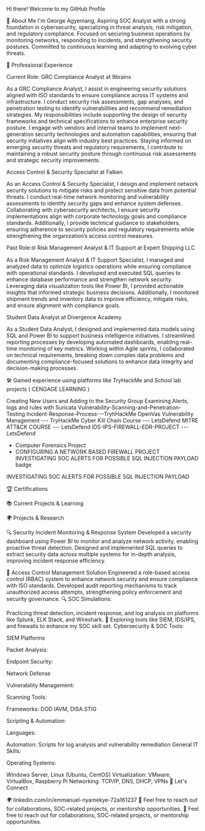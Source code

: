 Hi there! Welcome to my GitHub Profile

🌟 About Me I'm George Agyemang, Aspiring SOC Analyst with a strong foundation in cybersecurity, specializing in threat analysis, risk mitigation, and regulatory compliance. Focused on securing business operations by monitoring networks, responding to incidents, and strengthening security postures. Committed to continuous learning and adapting to evolving cyber threats.

💼 Professional Experience

Current Role: GRC Compliance Analyst at 9brains

As a GRC Compliance Analyst, I assist in engineering security solutions aligned with ISO standards to ensure compliance across IT systems and infrastructure. I conduct security risk assessments, gap analyses, and penetration testing to identify vulnerabilities and recommend remediation strategies. My responsibilities include supporting the design of security frameworks and technical specifications to enhance enterprise security posture. I engage with vendors and internal teams to implement next-generation security technologies and automation capabilities, ensuring that security initiatives align with industry best practices. Staying informed on emerging security threats and regulatory requirements, I contribute to maintaining a robust security posture through continuous risk assessments and strategic security improvements.

Access Control & Security Specialist at Falken

As an Access Control & Security Specialist, I design and implement network security solutions to mitigate risks and protect sensitive data from potential threats. I conduct real-time network monitoring and vulnerability assessments to identify security gaps and enhance system defenses. Collaborating with cybersecurity architects, I ensure security implementations align with corporate technology goals and compliance standards. Additionally, I provide technical guidance to stakeholders, ensuring adherence to security policies and regulatory requirements while strengthening the organization’s access control measures.

Past Role:🌐 Risk Management Analyst & IT Support at Expert Shipping LLC

As a Risk Management Analyst & IT Support Specialist, I managed and analyzed data to optimize logistics operations while ensuring compliance with operational standards. I developed and executed SQL queries to enhance database performance and strengthen network security. Leveraging data visualization tools like Power BI, I provided actionable insights that informed strategic business decisions. Additionally, I monitored shipment trends and inventory data to improve efficiency, mitigate risks, and ensure alignment with compliance goals.

Student Data Analyst at Divergence Academy

As a Student Data Analyst, I designed and implemented data models using SQL and Power BI to support business intelligence initiatives. I streamlined reporting processes by developing automated dashboards, enabling real-time monitoring of key metrics. Working within Agile sprints, I collaborated on technical requirements, breaking down complex data problems and documenting compliance-focused solutions to enhance data integrity and decision-making processes.

🛠️ Gained experience using platforms like TryHackMe and School lab projects ( CENGAGE LEARNING )

Creating New Users and Adding to the Security Group
Examining Alerts, logs and rules with Suricata
Vulnerability-Scanning-and-Penetration-Testing
Incident-Response-Process---TryhHackMe
OpenVas Vulnerability Management --- TryHackMe
 Cyber Kill Chain Course --- LetsDefend
 MITRE ATT&CK COURSE --- LetsDefend
IDS-IPS-FIREWALL-EDR-PROJECT ---LetsDefend
 - Computer Forensics Project
- CONFIGURING A NETWORK BASED FIREWALL PROJECT
INVESTIGATING SOC ALERTS FOR POSSIBLE SQL INJECTION PAYLOAD badge

INVESTIGATING SOC ALERTS FOR POSSIBLE SQL INJECTION PAYLOAD

🏆 Certifications






📚 Current Projects & Learning

🌍 Projects & Research

🔍 Security Incident Monitoring & Response System
Developed a security dashboard using Power BI to monitor and analyze network activity, enabling proactive threat detection. Designed and implemented SQL queries to extract security data across multiple systems for in-depth analysis, improving incident response efficiency.

🔐 Access Control Management Solution
Engineered a role-based access control (RBAC) system to enhance network security and ensure compliance with ISO standards. Developed audit reporting mechanisms to track unauthorized access attempts, strengthening policy enforcement and security governance.
🔍 SOC Simulations:

Practicing threat detection, incident response, and log analysis on platforms like Splunk, ELK Stack, and Wireshark.
🚀 Exploring tools like SIEM, IDS/IPS, and firewalls to enhance my SOC skill set.
Cybersecurity & SOC Tools:

SIEM Platforms

  
Packet Analysis:

  
Endpoint Security:

  
Network Defense

       
Vulnerability Management:

Scanning Tools:

    
Frameworks: DOD IAVM, DISA STIG

Scripting & Automation:

Languages:
  
Automation: Scripts for log analysis and vulnerability remediation
General IT Skills:

Operating Systems:

Windows Server, Linux (Ubuntu, CentOS)
Virtualization: VMware, VirtualBox, Raspberry Pi
Networking: TCP/IP, DNS, DHCP, VPNs
🤝 Let's Connect

🌍 linkedin.com/in/emmanuel-nyamekye-72a161237
📩 Feel free to reach out for collaborations, SOC-related projects, or mentorship opportunities. 📩 Feel free to reach out for collaborations, SOC-related projects, or mentorship opportunities.
